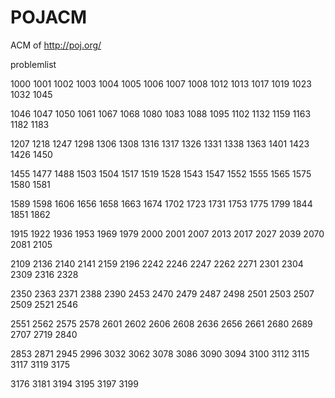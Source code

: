 POJACM
======

ACM of http://poj.org/

problemlist

1000 1001 1002 1003 1004 1005 1006 1007 1008 1012 1013 1017 1019 1023 1032 1045 

1046 1047 1050 1061 1067 1068 1080 1083 1088 1095 1102 1132 1159 1163 1182 1183 

1207 1218 1247 1298 1306 1308 1316 1317 1326 1331 1338 1363 1401 1423 1426 1450 

1455 1477 1488 1503 1504 1517 1519 1528 1543 1547 1552 1555 1565 1575 1580 1581 

1589 1598 1606 1656 1658 1663 1674 1702 1723 1731 1753 1775 1799 1844 1851 1862 

1915 1922 1936 1953 1969 1979 2000 2001 2007 2013 2017 2027 2039 2070 2081 2105 

2109 2136 2140 2141 2159 2196 2242 2246 2247 2262 2271 2301 2304 2309 2316 2328 

2350 2363 2371 2388 2390 2453 2470 2479 2487 2498 2501 2503 2507 2509 2521 2546 

2551 2562 2575 2578 2601 2602 2606 2608 2636 2656 2661 2680 2689 2707 2719 2840 

2853 2871 2945 2996 3032 3062 3078 3086 3090 3094 3100 3112 3115 3117 3119 3175 

3176 3181 3194 3195 3197 3199 
